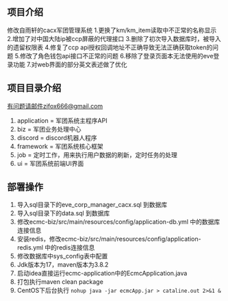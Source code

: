 ## 项目介绍
修改自雨轩的cacx军团管理系统
1.更换了km/km_item读取中不正常的名称显示
2.增加了对中国大陆ip被ccp屏蔽的代理接口
3.删除了初次导入数据库时，被导入的遗留权限表
4.修复了ccp api授权回调地址不正确导致无法正确获取token的问题
5.修改了角色钱包api接口不正常的问题
6.移除了登录页面本无法使用的eve登录功能
7.对web界面的部分英文表述做了优化

## 项目目录介绍
有问题请邮件zifox666@gmail.com
1. application = 军团系统主程序API
2. biz = 军团业务处理中心
3. discord = discord机器人程序
4. framework = 军团系统核心框架
5. job = 定时工作，用来执行用户数据的刷新，定时任务的处理
6. ui = 军团系统前端UI界面
## 部署操作
1. 导入sql目录下的eve_corp_manager_cacx.sql 到数据库
2. 导入sql目录下的data.sql 到数据库
3. 修改ecmc-biz/src/main/resources/config/application-db.yml 中的数据库连接信息
4. 安装redis，修改ecmc-biz/src/main/resources/config/application-redis.yml 中的redis连接信息
5. 修改数据库中sys_config表中配置
6. Jdk版本为17，maven版本为3.8.2
7. 启动idea直接运行ecmc-application中的EcmcApplication.java
8. 打包执行maven clean package
9. CentOS下后台执行 `nohup java -jar ecmcApp.jar > cataline.out 2>&1 &`
